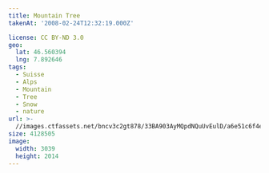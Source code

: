 ```yaml
---
title: Mountain Tree
takenAt: '2008-02-24T12:32:19.000Z'

license: CC BY-ND 3.0
geo:
  lat: 46.560394
  lng: 7.892646
tags:
  - Suisse
  - Alps
  - Mountain
  - Tree
  - Snow
  - nature
url: >-
  //images.ctfassets.net/bncv3c2gt878/33BA903AyMQpdNQuUvEulD/a6e51c6f4e6c0bff6c4b1424be1c1bd4/mountain-tree_4343151195_o
size: 4128505
image:
  width: 3039
  height: 2014
---
```

